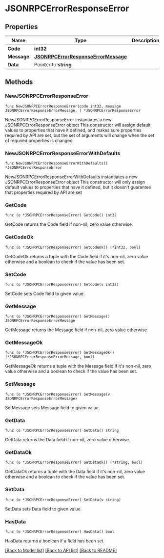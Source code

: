 # JSONRPCErrorResponseError

## Properties

Name | Type | Description | Notes
------------ | ------------- | ------------- | -------------
**Code** | **int32** |  | 
**Message** | [**JSONRPCErrorResponseErrorMessage**](JSONRPCErrorResponseErrorMessage.md) |  | 
**Data** | Pointer to **string** |  | [optional] 

## Methods

### NewJSONRPCErrorResponseError

`func NewJSONRPCErrorResponseError(code int32, message JSONRPCErrorResponseErrorMessage, ) *JSONRPCErrorResponseError`

NewJSONRPCErrorResponseError instantiates a new JSONRPCErrorResponseError object
This constructor will assign default values to properties that have it defined,
and makes sure properties required by API are set, but the set of arguments
will change when the set of required properties is changed

### NewJSONRPCErrorResponseErrorWithDefaults

`func NewJSONRPCErrorResponseErrorWithDefaults() *JSONRPCErrorResponseError`

NewJSONRPCErrorResponseErrorWithDefaults instantiates a new JSONRPCErrorResponseError object
This constructor will only assign default values to properties that have it defined,
but it doesn't guarantee that properties required by API are set

### GetCode

`func (o *JSONRPCErrorResponseError) GetCode() int32`

GetCode returns the Code field if non-nil, zero value otherwise.

### GetCodeOk

`func (o *JSONRPCErrorResponseError) GetCodeOk() (*int32, bool)`

GetCodeOk returns a tuple with the Code field if it's non-nil, zero value otherwise
and a boolean to check if the value has been set.

### SetCode

`func (o *JSONRPCErrorResponseError) SetCode(v int32)`

SetCode sets Code field to given value.


### GetMessage

`func (o *JSONRPCErrorResponseError) GetMessage() JSONRPCErrorResponseErrorMessage`

GetMessage returns the Message field if non-nil, zero value otherwise.

### GetMessageOk

`func (o *JSONRPCErrorResponseError) GetMessageOk() (*JSONRPCErrorResponseErrorMessage, bool)`

GetMessageOk returns a tuple with the Message field if it's non-nil, zero value otherwise
and a boolean to check if the value has been set.

### SetMessage

`func (o *JSONRPCErrorResponseError) SetMessage(v JSONRPCErrorResponseErrorMessage)`

SetMessage sets Message field to given value.


### GetData

`func (o *JSONRPCErrorResponseError) GetData() string`

GetData returns the Data field if non-nil, zero value otherwise.

### GetDataOk

`func (o *JSONRPCErrorResponseError) GetDataOk() (*string, bool)`

GetDataOk returns a tuple with the Data field if it's non-nil, zero value otherwise
and a boolean to check if the value has been set.

### SetData

`func (o *JSONRPCErrorResponseError) SetData(v string)`

SetData sets Data field to given value.

### HasData

`func (o *JSONRPCErrorResponseError) HasData() bool`

HasData returns a boolean if a field has been set.


[[Back to Model list]](../README.md#documentation-for-models) [[Back to API list]](../README.md#documentation-for-api-endpoints) [[Back to README]](../README.md)


